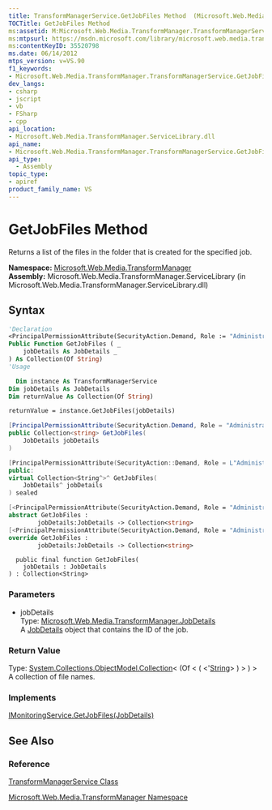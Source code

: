 ```yaml
---
title: TransformManagerService.GetJobFiles Method  (Microsoft.Web.Media.TransformManager)
TOCTitle: GetJobFiles Method
ms:assetid: M:Microsoft.Web.Media.TransformManager.TransformManagerService.GetJobFiles(Microsoft.Web.Media.TransformManager.JobDetails)
ms:mtpsurl: https://msdn.microsoft.com/library/microsoft.web.media.transformmanager.transformmanagerservice.getjobfiles(v=VS.90)
ms:contentKeyID: 35520798
ms.date: 06/14/2012
mtps_version: v=VS.90
f1_keywords:
- Microsoft.Web.Media.TransformManager.TransformManagerService.GetJobFiles
dev_langs:
- csharp
- jscript
- vb
- FSharp
- cpp
api_location:
- Microsoft.Web.Media.TransformManager.ServiceLibrary.dll
api_name:
- Microsoft.Web.Media.TransformManager.TransformManagerService.GetJobFiles
api_type:
  - Assembly
topic_type:
- apiref
product_family_name: VS
---
```


# GetJobFiles Method

Returns a list of the files in the folder that is created for the specified job.

**Namespace:**  [Microsoft.Web.Media.TransformManager](microsoft-web-media-transformmanager-namespace.md)  
**Assembly:**  Microsoft.Web.Media.TransformManager.ServiceLibrary (in Microsoft.Web.Media.TransformManager.ServiceLibrary.dll)

## Syntax

```vb
'Declaration
<PrincipalPermissionAttribute(SecurityAction.Demand, Role := "Administrators")> _
Public Function GetJobFiles ( _
    jobDetails As JobDetails _
) As Collection(Of String)
'Usage

  Dim instance As TransformManagerService
Dim jobDetails As JobDetails
Dim returnValue As Collection(Of String)

returnValue = instance.GetJobFiles(jobDetails)
```

```csharp
[PrincipalPermissionAttribute(SecurityAction.Demand, Role = "Administrators")]
public Collection<string> GetJobFiles(
    JobDetails jobDetails
)
```

```cpp
[PrincipalPermissionAttribute(SecurityAction::Demand, Role = L"Administrators")]
public:
virtual Collection<String^>^ GetJobFiles(
    JobDetails^ jobDetails
) sealed
```

``` fsharp
[<PrincipalPermissionAttribute(SecurityAction.Demand, Role = "Administrators")>]
abstract GetJobFiles :
        jobDetails:JobDetails -> Collection<string>
[<PrincipalPermissionAttribute(SecurityAction.Demand, Role = "Administrators")>]
override GetJobFiles :
        jobDetails:JobDetails -> Collection<string>
```

```jscript
  public final function GetJobFiles(
    jobDetails : JobDetails
) : Collection<String>
```

### Parameters

  - jobDetails  
    Type: [Microsoft.Web.Media.TransformManager.JobDetails](jobdetails-class-microsoft-web-media-transformmanager.md)  
    A [JobDetails](jobdetails-class-microsoft-web-media-transformmanager.md) object that contains the ID of the job.  

### Return Value

Type: [System.Collections.ObjectModel.Collection](https://msdn.microsoft.com/library/ms132397)\< (Of \< ( \<'[String](https://msdn.microsoft.com/library/s1wwdcbf)\> ) \> ) \>  
A collection of file names.  

### Implements

[IMonitoringService.GetJobFiles(JobDetails)](imonitoringservice-getjobfiles-method-microsoft-web-media-transformmanager.md)  

## See Also

### Reference

[TransformManagerService Class](transformmanagerservice-class-microsoft-web-media-transformmanager.md)

[Microsoft.Web.Media.TransformManager Namespace](microsoft-web-media-transformmanager-namespace.md)
